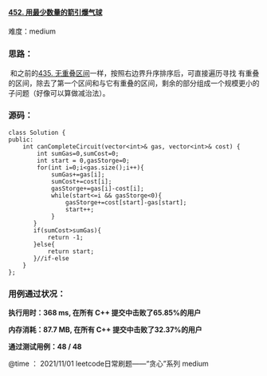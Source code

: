 #### [452. 用最少数量的箭引爆气球](https://leetcode-cn.com/problems/minimum-number-of-arrows-to-burst-balloons/)

难度：medium

### **思路：**

​			和之前的[435. 无重叠区间](https://leetcode-cn.com/problems/non-overlapping-intervals/)一样，按照右边界升序排序后，可直接遍历寻找 有重叠的区间，除去了第一个区间和与它有重叠的区间，剩余的部分组成一个规模更小的子问题（好像可以算做减治法）。

### **源码：**

```
class Solution {
public:
    int canCompleteCircuit(vector<int>& gas, vector<int>& cost) {
        int sumGas=0,sumCost=0;
        int start = 0,gasStorge=0;
        for(int i=0;i<gas.size();i++){
            sumGas+=gas[i];
            sumCost+=cost[i];
            gasStorge+=gas[i]-cost[i];
            while(start<=i && gasStorge<0){
                gasStorge+=cost[start]-gas[start];
                start++;
            }         
       }
       if(sumCost>sumGas){
           return -1;
       }else{
           return start;
       }//if-else
    }
};
```



### **用例通过状况：**

**执行用时：368 ms, 在所有 C++ 提交中击败了65.85%的用户**

**内存消耗：87.7 MB, 在所有 C++ 提交中击败了32.37%的用户**

**通过测试用例：48 / 48**



@time ： 2021/11/01 leetcode日常刷题——“贪心”系列  medium

